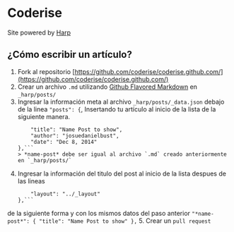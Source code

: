 # Coderise

Site powered by [Harp](http://harpjs.com)

## ¿Cómo escribir un artículo?

1. Fork al repositorio [https://github.com/coderise/coderise.github.com/](https://github.com/coderise/coderise.github.com/)
2. Crear un archivo `.md` utilizando [Github Flavored Markdown](http://github.github.com/github-flavored-markdown/) en `_harp/posts/`
3. Ingresar la información meta al archivo `_harp/posts/_data.json` debajo de la linea `"posts": {`, Insertando tu artículo al inicio de la lista de la siguiente manera.
	```"*name-post*": {
		"title": "Name Post to show",
		"author": "josuedanielbust",
		"date": "Dec 8, 2014"
	},```
	> *name-post* debe ser igual al archivo `.md` creado anteriormente en `_harp/posts/`
4. Ingresar la información del titulo del post al inicio de la lista despues de las lineas
	```"index": {
		"layout": "../_layout"
	},```
de la siguiente forma y con los mismos datos del paso anterior
	```"*name-post*": {
		"title": "Name Post to show"
	},```
5. Crear un `pull request`